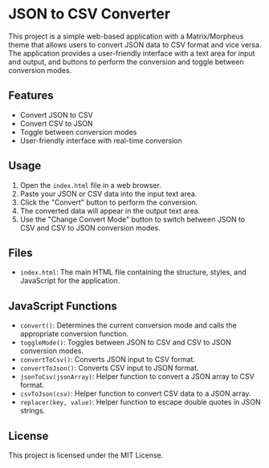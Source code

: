 # JSON to CSV Converter

This project is a simple web-based application with a Matrix/Morpheus theme that allows users to convert JSON data to CSV format and vice versa. The application provides a user-friendly interface with a text area for input and output, and buttons to perform the conversion and toggle between conversion modes.

## Features

- Convert JSON to CSV
- Convert CSV to JSON
- Toggle between conversion modes
- User-friendly interface with real-time conversion

## Usage

1. Open the `index.html` file in a web browser.
2. Paste your JSON or CSV data into the input text area.
3. Click the "Convert" button to perform the conversion.
4. The converted data will appear in the output text area.
5. Use the "Change Convert Mode" button to switch between JSON to CSV and CSV to JSON conversion modes.

## Files

- `index.html`: The main HTML file containing the structure, styles, and JavaScript for the application.

## JavaScript Functions

- `convert()`: Determines the current conversion mode and calls the appropriate conversion function.
- `toggleMode()`: Toggles between JSON to CSV and CSV to JSON conversion modes.
- `convertToCsv()`: Converts JSON input to CSV format.
- `convertToJson()`: Converts CSV input to JSON format.
- `jsonToCsv(jsonArray)`: Helper function to convert a JSON array to CSV format.
- `csvToJson(csv)`: Helper function to convert CSV data to a JSON array.
- `replacer(key, value)`: Helper function to escape double quotes in JSON strings.

## License

This project is licensed under the MIT License.
